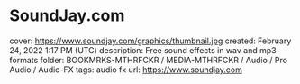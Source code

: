 # SoundJay.com

cover: https://www.soundjay.com/graphics/thumbnail.jpg
created: February 24, 2022 1:17 PM (UTC)
description: Free sound effects in wav and mp3 formats
folder: BOOKMRKS-MTHRFCKR / MEDIA-MTHRFCKR / Audio / Pro Audio / Audio-FX
tags: audio fx
url: https://www.soundjay.com